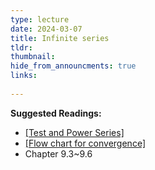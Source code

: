 ```yaml
---
type: lecture
date: 2024-03-07
title: Infinite series
tldr: 
thumbnail: 
hide_from_announcments: true
links: 
      
---
```

**Suggested Readings:**
- [[Test and Power Series]](/nsysu-calculus2/static_files/presentations/Test_power_series.pdf)
- [[Flow chart for convergence]](/nsysu-calculus2/static_files/presentations/Flowchart_convergence.pdf)
- Chapter 9.3~9.6
